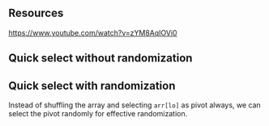 
## Resources

https://www.youtube.com/watch?v=zYM8AqIOVi0

## Quick select without randomization

## Quick select with randomization

Instead of shuffling the array and selecting `arr[lo]` as pivot always,
we can select the pivot randomly for effective randomization.

